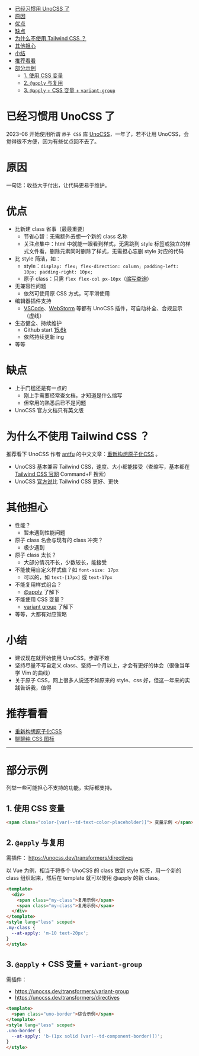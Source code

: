 <!-- START doctoc generated TOC please keep comment here to allow auto update -->
<!-- DON'T EDIT THIS SECTION, INSTEAD RE-RUN doctoc TO UPDATE -->

- [已经习惯用 UnoCSS 了](#%E5%B7%B2%E7%BB%8F%E4%B9%A0%E6%83%AF%E7%94%A8-unocss-%E4%BA%86)
- [原因](#%E5%8E%9F%E5%9B%A0)
- [优点](#%E4%BC%98%E7%82%B9)
- [缺点](#%E7%BC%BA%E7%82%B9)
- [为什么不使用 Tailwind CSS ？](#%E4%B8%BA%E4%BB%80%E4%B9%88%E4%B8%8D%E4%BD%BF%E7%94%A8-tailwind-css-)
- [其他担心](#%E5%85%B6%E4%BB%96%E6%8B%85%E5%BF%83)
- [小结](#%E5%B0%8F%E7%BB%93)
- [推荐看看](#%E6%8E%A8%E8%8D%90%E7%9C%8B%E7%9C%8B)
- [部分示例](#%E9%83%A8%E5%88%86%E7%A4%BA%E4%BE%8B)
  - [1. 使用 CSS 变量](#1-%E4%BD%BF%E7%94%A8-css-%E5%8F%98%E9%87%8F)
  - [2. `@apply` 与复用](#2-apply-%E4%B8%8E%E5%A4%8D%E7%94%A8)
  - [3. `@apply` + CSS 变量 + `variant-group`](#3-apply--css-%E5%8F%98%E9%87%8F--variant-group)

<!-- END doctoc generated TOC please keep comment here to allow auto update -->

# 已经习惯用 UnoCSS 了
2023-06 开始使用所谓 `原子 CSS` 库 [UnoCSS](https://unocss.dev/)，一年了，若不让用 UnoCSS，会觉得很不方便，因为有些优点回不去了。



# 原因
一句话：收益大于付出，让代码更易于维护。



# 优点

- 比新建 class 省事（最最重要）
  - 节省心智：无需额外去想一个新的 class 名称
  - 关注点集中：html 中就能一眼看到样式，无需跳到 style 标签或独立的样式文件看，删除元素同时删除了样式，无需担心忘删 style 对应的代码
- 比 style 简洁，如：
  - style：`display: flex; flex-direction: column; padding-left: 10px; padding-right: 10px;`
  - 原子 class：只需 `flex flex-col px-10px`（[缩写查询](https://tailwindcss.com/docs/installation)）
- 无兼容性问题
  - 依然可使用原 CSS 方式，可平滑使用
- 编辑器插件支持
  - [VSCode](https://unocss.dev/integrations/vscode)、[WebStorm](https://unocss.dev/integrations/jetbrains) 等都有 UnoCSS 插件，可自动补全、合规显示（虚线）
- 生态健全、持续维护
  - Github start [15.6k](https://github.com/unocss/unocss)
  - 依然持续更新 ing
- 等等



# 缺点
- 上手门槛还是有一点的
  - 刚上手需要经常查文档，才知道是什么缩写
  - 但常用的熟悉后已不是问题
- UnoCSS 官方文档只有英文版




# 为什么不使用 Tailwind CSS ？
推荐看下 UnoCSS 作者 [antfu](https://github.com/antfu) 的中文文章：[重新构想原子化CSS](https://zhuanlan.zhihu.com/p/425814828) 。

- UnoCSS 基本兼容 Tailwind CSS，速度、大小都能接受（查缩写，基本都在 [Tailwind CSS 官网](https://tailwindcss.com/docs/padding) Command+F 搜索）
- UnoCSS [官方说](https://unocss.dev/guide/why#tailwind-css)比 Tailwind CSS 更好、更快



# 其他担心
- 性能？
  - 暂未遇到性能问题
- 原子 class 名会与现有的 class 冲突？
  - 极少遇到
- 原子 class 太长？
  - 大部分情况不长，少数较长，能接受
- 不能使用自定义样式值？如 `font-size: 17px`
  - 可以的，如 `text-[17px]` 或 `text-17px`
- 不能复用样式组合？
  - [@apply](https://unocss.dev/transformers/directives) 了解下
- 不能使用 CSS 变量？
  - [variant group](https://unocss.dev/transformers/variant-group) 了解下
- 等等，大都有对应策略



# 小结
- 建议现在就开始使用 UnoCSS，步骤不难
- 坚持尽量不写自定义 class、坚持一个月以上，才会有更好的体会（很像当年学 Vim 的曲线）
- 关于原子 CSS，网上很多人说还不如原来的 style、css 好，但这一年来的实践告诉我，值得



# 推荐看看
- [重新构想原子化CSS](https://zhuanlan.zhihu.com/p/425814828)
- [聊聊纯 CSS 图标](https://zhuanlan.zhihu.com/p/430423521)


-------


# 部分示例
列举一些可能担心不支持的功能，实际都支持。



## 1. 使用 CSS 变量

```html
<span class="color-[var(--td-text-color-placeholder)]"> 变量示例 </span>
```



## 2. `@apply` 与复用
需插件： https://unocss.dev/transformers/directives


以 Vue 为例，相当于将多个 UnoCSS 的 class 放到 style 标签，用一个新的 class 组织起来，然后在 template 就可以使用 @apply 的新 class。

```html
<template>
  <div>
    <span class="my-class">复用示例</span>
    <span class="my-class">复用示例</span>
  </div>
</template>
<style lang="less" scoped>
.my-class {
  --at-apply: 'm-10 text-20px';
}
</style>
```



## 3. `@apply` + CSS 变量 + `variant-group`
需插件：

- https://unocss.dev/transformers/variant-group
- https://unocss.dev/transformers/directives

```html
<template>
  <span class="uno-border">综合示例</span>
</template>
<style lang="less" scoped>
.uno-border {
  --at-apply: 'b-(1px solid [var(--td-component-border)])';
}
</style>
```





